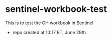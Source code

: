 # sentinel-workbook-test
This is to test the GH workbook in Sentinel

- repo created at 10:17 ET, June 29th
